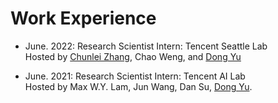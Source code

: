 # Work Experience

- June. 2022: Research Scientist Intern: Tencent Seattle Lab <br />
Hosted by [Chunlei Zhang](https://scholar.google.com/citations?user=NCKZGb0AAAAJ), Chao Weng, and [Dong Yu](https://scholar.google.com/citations?user=tMY31_gAAAAJ)

- June. 2021: Research Scientist Intern: Tencent AI Lab <br />
Hosted by Max W.Y. Lam, Jun Wang, Dan Su, [Dong Yu](https://scholar.google.com/citations?user=tMY31_gAAAAJ).
      